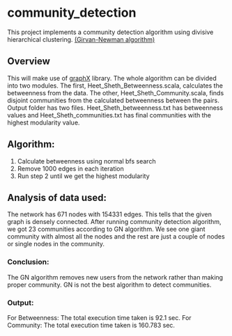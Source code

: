 # community_detection

This project implements a community detection algorithm using divisive hierarchical clustering. [(Girvan-Newman algorithm)](https://en.wikipedia.org/wiki/Girvan%E2%80%93Newman_algorithm)

## Overview
This will make use of [graphX](http://spark.apache.org/docs/latest/graphx-programming-guide.html) library. The whole algorithm can be divided into two modules. The first, Heet_Sheth_Betweenness.scala, calculates the betweenness from the data. The other, Heet_Sheth_Community.scala, finds disjoint communities from the calculated betweenness between the pairs. 
Output folder has two files. Heet_Sheth_betweenness.txt has betweenness values and Heet_Sheth_communities.txt has final communities with the highest modularity value.

## Algorithm:
1.	Calculate betweenness using normal bfs search
2.	Remove 1000 edges in each iteration
3.	Run step 2 until we get the highest modularity


## Analysis of data used:
The network has 671 nodes with 154331 edges. This tells that the given graph is densely connected. After running community detection algorithm, we got 23 communities according to GN algorithm. We see one giant community with almost all the nodes and the rest are just a couple of nodes or single nodes in the community. 
### Conclusion: 
The GN algorithm removes new users from the network rather than making proper community. GN is not the best algorithm to detect communities.

### Output:
For Betweenness: The total execution time taken is 92.1 sec.
For Community: The total execution time taken is 160.783 sec.
